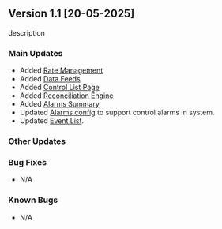 ## Version 1.1 [20-05-2025]
description

### Main Updates
- Added [Rate Management](../tutorials/RateManagement.md)
- Added [Data Feeds ](../tutorials/DataFeeds.md)
- Added [Control List Page](../tutorials/ControlList.md)
- Added [Reconciliation Engine](../tutorials/ReconciliationEngine.md)
- Added [Alarms Summary](../tutorials/alarmsummary.md)
- Updated [Alarms config](../tutorials/alarmsconfig.md) to support control alarms in system.
- Updated [Event List](../tutorials/Eventlist.md).

### Other Updates

### Bug Fixes
- N/A

### Known Bugs
- N/A
